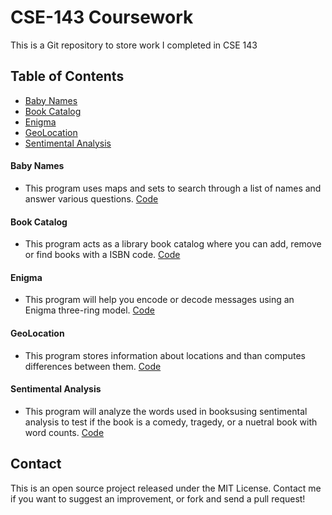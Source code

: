 # CSE-143 Coursework
This is a Git repository to store work I completed in CSE 143

## Table of Contents

* [Baby Names](#baby-names)
* [Book Catalog](#book-catalog)
* [Enigma](#enigma)
* [GeoLocation](#geo-location)
* [Sentimental Analysis](#sentimental-analysis)

#### <a name="baby-names"></a>Baby Names
* This program uses maps and sets to search through a list of names and answer various questions. 
[Code](<https://github.com/andrewmahoneyf/CSE-143/blob/master/CSE143Github/BabyNames>)

#### <a name="book-catalog"></a>Book Catalog
* This program acts as a library book catalog where you can add, remove or find books with a ISBN code. 
[Code](<https://github.com/andrewmahoneyf/CSE-143/blob/master/CSE143Github/Book-Catalog>)

#### <a name="enigma"></a>Enigma
* This program will help you encode or decode messages using an Enigma three-ring model. 
[Code](<https://github.com/andrewmahoneyf/CSE-143/blob/master/CSE143Github/Encription>)

#### <a name="geo-location"></a>GeoLocation
* This program stores information about locations and than computes differences between them. 
[Code](<https://github.com/andrewmahoneyf/CSE-143/blob/master/CSE143Github/GeoLocation>)

#### <a name="sentimental-analysis"></a>Sentimental Analysis
* This program will analyze the words used in booksusing sentimental analysis to test if the book is a comedy, tragedy, or a nuetral book with word counts.
[Code](<https://github.com/andrewmahoneyf/CSE-143/blob/master/CSE143Github/Sentimental-Analysis>)

## Contact
This is an open source project released under the MIT License. Contact me if you want to suggest an improvement, or fork and send a pull request!
